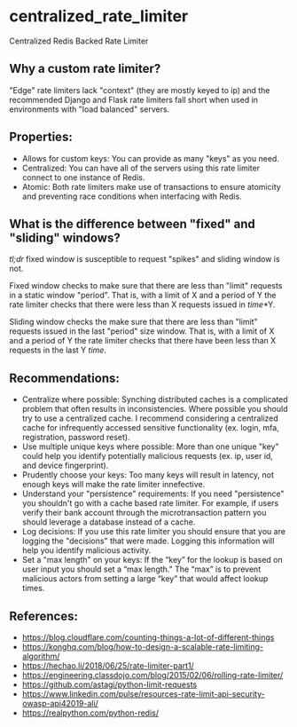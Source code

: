 # centralized_rate_limiter
Centralized Redis Backed Rate Limiter


## Why a custom rate limiter?
"Edge" rate limiters lack "context" (they are mostly keyed to ip) and the recommended Django and Flask rate limiters fall short when used in environments with "load balanced" servers.


## Properties:
- Allows for custom keys: You can provide as many "keys" as you need.
- Centralized: You can have all of the servers using this rate limiter connect to one instance of Redis.
- Atomic: Both rate limiters make use of transactions to ensure atomicity and preventing race conditions when interfacing with Redis.


## What is the difference between "fixed" and "sliding" windows?
*tl;dr* fixed window is susceptible to request "spikes" and sliding window is not.

Fixed window checks to make sure that there are less than "limit" requests in a static window "period". That is, with a limit of X and a period of Y the rate limiter checks that there were less than X requests issued in _time_*Y.

Sliding window checks the make sure that there are less than "limit" requests issued in the last "period" size window. That is, with a limit of X and a period of Y the rate limiter checks that there have been less than X requests in the last Y _time_.


## Recommendations:
- Centralize where possible: Synching distributed caches is a complicated problem that often results in inconsistencies. Where possible you should try to use a centralized cache. I recommend considering a centralized cache for infrequently accessed sensitive functionality (ex. login, mfa, registration, password reset).
- Use multiple unique keys where possible: More than one unique "key" could help you identify potentially malicious requests (ex. ip, user id, and device fingerprint). 
- Prudently choose your keys: Too many keys will result in latency, not enough keys will make the rate limiter innefective.
- Understand your "persistence" requirements: If you need "persistence" you shouldn't go with a cache based rate limiter. For example, if users verify their bank account through the microtransaction pattern you should leverage a database instead of a cache.
- Log decisions: If you use this rate limiter you should ensure that you are logging the "decisions" that were made. Logging this information will help you identify malicious activity. 
- Set a "max length" on your keys: If the “key” for the lookup is based on user input you should set a “max length." The “max” is to prevent malicious actors from setting a large “key” that would affect lookup times.


## References: 
- https://blog.cloudflare.com/counting-things-a-lot-of-different-things	
- https://konghq.com/blog/how-to-design-a-scalable-rate-limiting-algorithm/
- https://hechao.li/2018/06/25/rate-limiter-part1/
- https://engineering.classdojo.com/blog/2015/02/06/rolling-rate-limiter/
- https://github.com/astagi/python-limit-requests
- https://www.linkedin.com/pulse/resources-rate-limit-api-security-owasp-api42019-ali/
- https://realpython.com/python-redis/
